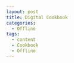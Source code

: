 ```yaml
---
layout: post
title: Digital Cookbook
categories:
  - Offline 
tags:
  - content
  - Cookbook
  - Offline
---
```

